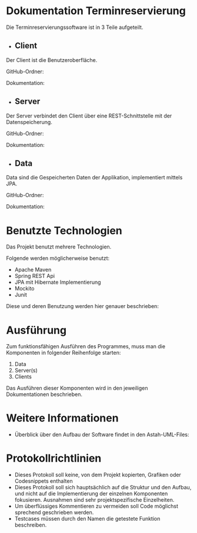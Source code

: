 # Dokumentation Terminreservierung
  Die Terminreservierungssoftware ist in 3 Teile aufgeteilt.

  * ## Client
  Der Client ist die Benutzeroberfläche.

  GitHub-Ordner:

  Dokumentation:

  * ##  Server

   Der Server verbindet den Client über eine REST-Schnittstelle mit der Datenspeicherung.

  GitHub-Ordner:

  Dokumentation:

  * ## Data
  Data sind die Gespeicherten Daten der Applikation, implementiert mittels JPA.

  GitHub-Ordner:

  Dokumentation:

# Benutzte Technologien
  Das Projekt benutzt mehrere Technologien.

  Folgende werden möglicherweise benutzt:
  * Apache Maven
  * Spring REST Api
  * JPA mit Hibernate Implementierung
  * Mockito
  * Junit

  Diese und deren Benutzung werden hier genauer beschrieben:

# Ausführung
  Zum funktionsfähigen Ausführen des Programmes, muss man die Komponenten in folgender Reihenfolge starten:
  1. Data
  2. Server(s)
  3. Clients

  Das Ausführen dieser Komponenten wird in den jeweiligen Dokumentationen beschrieben.

# Weitere Informationen
  * Überblick über den Aufbau der Software findet in den Astah-UML-Files:

# Protokollrichtlinien
  * Dieses Protokoll soll keine, von dem Projekt kopierten, Grafiken oder Codesnippets enthalten
  * Dieses Protokoll soll sich hauptsächlich auf die Struktur und den Aufbau,
    und nicht auf die Implementierung der einzelnen Komponenten fokusieren.
    Ausnahmen sind sehr projektspezifische Einzelheiten.
  * Um überflüssiges Kommentieren zu vermeiden soll Code möglichst sprechend geschrieben werden.
  * Testcases müssen durch den Namen die getestete Funktion beschreiben.
